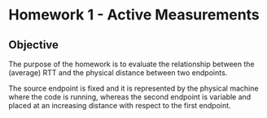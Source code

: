 # **Homework 1 - Active Measurements**

## **Objective**
The purpose of the homework is to evaluate the relationship between the (average) RTT and the physical distance between two endpoints.

The source endpoint is fixed and it is represented by the physical machine where the code is running, whereas the second endpoint is variable and placed at an increasing distance with respect to the first endpoint.
